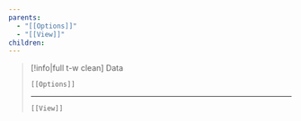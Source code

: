```yaml
---
parents:
  - "[[Options]]"
  - "[[View]]"
children: 
---
```

> [!info|full t-w clean] Data
>  
> ```meta-bind-embed
> [[Options]]
> ```
> 
> ---
> 
> ```meta-bind-embed
> [[View]]
> ```